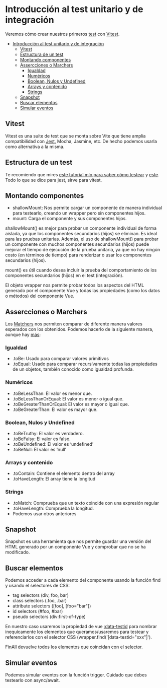 # Introducción al test unitario y de integración

Veremos cómo crear nuestros primeros [test](https://vuejs.org/guide/scaling-up/testing.html) con [Vitest](https://vitest.dev/).

- [Introducción al test unitario y de integración](#introducción-al-test-unitario-y-de-integración)
  - [Vitest](#vitest)
  - [Estructura de un test](#estructura-de-un-test)
  - [Montando componentes](#montando-componentes)
  - [Assercciones o Marchers](#assercciones-o-marchers)
    - [Igualdad](#igualdad)
    - [Numéricos](#numéricos)
    - [Boolean, Nulos y Undefined](#boolean-nulos-y-undefined)
    - [Arrays y contenido](#arrays-y-contenido)
    - [Strings](#strings)
  - [Snapshot](#snapshot)
  - [Buscar elementos](#buscar-elementos)
  - [Simular eventos](#simular-eventos)

## Vitest
Vitest es una suite de test que se monta sobre Vite que tiene amplia compatibilidad con [Jest](https://jestjs.io/), Mocha, Jasmine, etc. De hecho podemos usarla como alternativa a la misma.

## Estructura de un test
Te recomiendo que mires [este tutorial mío para saber cómo testear](https://github.com/joseluisgs/vue-weather-testing) y [este](https://github.com/joseluisgs/testing-js-jest). Todo lo que se dice para jest, sirve para vitest.

## Montando componentes
- shallowMount: Nos permite cargar un componente de manera individual para testearlo, creando un wrapper pero sin componentes hijos.
- mount: Carga el componente y sus componentes hijos.
  
shallowMount() es mejor para probar un componente individual de forma aislada, ya que los componentes secundarios (hijos) se eliminan. Es ideal para las pruebas unitarias. Además, el uso de shallowMount() para probar un componente con muchos componentes secundarios (hijos) puede mejorar el tiempo de ejecución de la prueba unitaria, ya que no hay ningún costo (en términos de tiempo) para renderizar o usar los componentes secundarios (hijos).

mount() es útil cuando desea incluir la prueba del comportamiento de los componentes secundarios (hijos) en el test (integración).

El objeto wrapper nos permite probar todos los aspectos del HTML generado por el componente Vue y todas las propiedades (como los datos o métodos) del componente Vue.

## Assercciones o Marchers
 Los [Matchers](https://jestjs.io/docs/es-ES/using-matchers) nos permiten comparar de diferente manera valores esperados con los obtenidos. Podemos hacerlo de la siguiente manera, aunque hay [más](https://jestjs.io/docs/es-ES/expect):

### Igualdad
  - .toBe: Usado para comparar valores primitivos
  - .toEqual: Usado para comparar recursívamente todas las propiedades de un objetos, también conocido como igualdad profunda.

### Numéricos
  - .toBeLessThan: El valor es menor que.
  - .toBeLessThanOrEqual: El valor es menor o igual que.
  - .toBeGreaterThanOrEqual: El valor es mayor o igual que.
  - .toBeGreaterThan: El valor es mayor que.

### Boolean, Nulos y Undefined
  - .toBeTruthy: El valor es verdadero.
  - .toBeFalsy: El valor es falso.
  - .toBeUndefined: El valor es ‘undefined’
  - .toBeNull: El valor es ‘null’

### Arrays y contenido
  - .toContain: Contiene el elemento dentro del array
  - .toHaveLength: El array tiene la longitud

### Strings
  - .toMatch: Comprueba que un texto coincide con una expresión regular
  - .toHaveLength: Comprueba la longitud.
  - Podemos usar otros anteriores

## Snapshot
Snapshot es una herramienta que nos permite guardar una versión del HTML generado por un componente Vue y comprobar que no se ha modificado.

## Buscar elementos
Podemos acceder a cada elemento del componente usando la función find y usando el selectores de CSS:
- tag selectors (div, foo, bar)
- class selectors (.foo, .bar)
- attribute selectors ([foo], [foo="bar"])
- id selectors (#foo, #bar)
- pseudo selectors (div:first-of-type)

En nuestro caso usaremos la propiedad de vue [:data-testid](https://kentcdodds.com/blog/making-your-ui-tests-resilient-to-change) para nombrar inequícamente los elementos que queramos/usaremos para testear y referenciarlos con el selector CSS (wrapper.find('[data-testid="xxx"]').

FinAll devuelve todos los elementos que coincidan con el selector.

## Simular eventos
Podemos simular eventos con la función trigger. Cuidado que debes testearlo con async/await.

